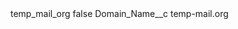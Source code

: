 <?xml version="1.0" encoding="UTF-8"?>
<CustomMetadata xmlns="http://soap.sforce.com/2006/04/metadata" xmlns:xsi="http://www.w3.org/2001/XMLSchema-instance" xmlns:xsd="http://www.w3.org/2001/XMLSchema">
    <label>temp_mail_org</label>
    <protected>false</protected>
    <values>
        <field>Domain_Name__c</field>
        <value xsi:type="xsd:string">temp-mail.org</value>
    </values>
</CustomMetadata>
